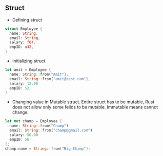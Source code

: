 ## Struct
- Defining struct
```rust
struct Employee {
  name: String,
  email: String,
  salary: f64,
  empID: u32,
}
```
- Initializing struct
```rust
let amit = Employee {
  name: String::from("Amit"),
  email: String::from("amit@test.com"),
  salary: 12.00
  empID: 52
}
```
- Changing value in Mutable struct. Entire struct has to be mutable, Rust does not allow only some feilds to be mutable. Immutable means cannot change.
```rust
let mut champ = Employee {
  name: String::from("Champ")
  email: String::from("champ@gmail.com")
  salary: 50.00
  empID: 56
};
champ.name = String::from("Big Champ");
```
